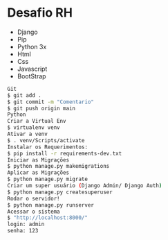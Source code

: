 ﻿# Desafio RH

  - Django
  - Pip
  - Python 3x
  - Html
  - Css
  - Javascript
  - BootStrap


```sh
Git
$ git add .
$ git commit -m "Comentario"
$ git push origin main
Python
Criar a Virtual Env
$ virtualenv venv
Ativar a venv
$ . venv/Scripts/activate
Instalar os Requerimentos:
$ pip install -r requirements-dev.txt
Iniciar as Migrações
$ python manage.py makemigrations
Aplicar as Migrações
$ python manage.py migrate
Criar um super usuário (Django Admin/ Django Auth)
$ python manage.py createsuperuser
Rodar o servidor!
$ python manage.py runserver
Acessar o sistema 
$ "http://localhost:8000/"
login: admin 
senha: 123
```




